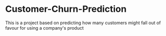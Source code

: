 # Customer-Churn-Prediction
This is a project based on predicting how many customers might fall out of favour for using a company's product
